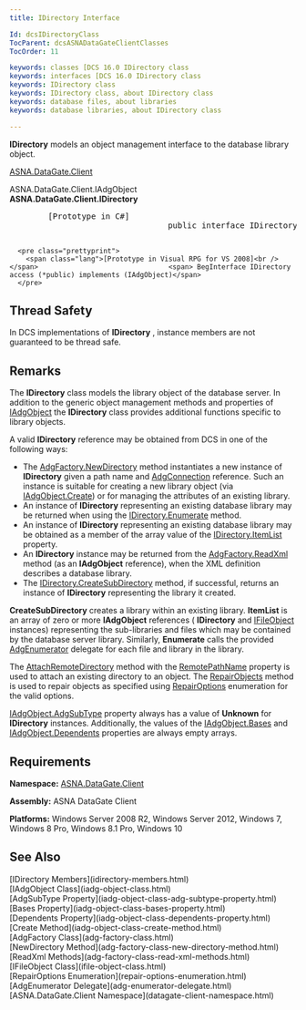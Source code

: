 ```yaml
---
title: IDirectory Interface

Id: dcsIDirectoryClass
TocParent: dcsASNADataGateClientClasses
TocOrder: 11

keywords: classes [DCS 16.0 IDirectory class
keywords: interfaces [DCS 16.0 IDirectory class
keywords: IDirectory class
keywords: IDirectory class, about IDirectory class
keywords: database files, about libraries
keywords: database libraries, about IDirectory class

---
```


**IDirectory** models an object management interface to the database library object. 

[ASNA.DataGate.Client](datagate-client-namespace.html) 

ASNA.DataGate.Client.IAdgObject<br /> **ASNA.DataGate.Client.<span>IDirectory</span>** 
<pre class="prettyprint">
        <span class="lang">[Prototype in C#]<br /></span>                                <span> public interface IDirectory | Inherits IAdgObject</span>
      </pre>
      <pre class="prettyprint">
        <span class="lang">[Prototype in Visual RPG for VS 2008]<br /></span>                                <span> BegInterface IDirectory access (*public) implements (IAdgObject)</span>
      </pre>

## Thread Safety

In DCS implementations of **IDirectory** , instance members are not guaranteed to be thread safe.
## Remarks

The **IDirectory** class models the library object of the database server. In addition to the generic object management methods and properties of [IAdgObject](iadg-object-class.html) the **IDirectory** class provides additional functions specific to library objects.

A valid **IDirectory** reference may be obtained from DCS in one of the following ways:

- The [AdgFactory.NewDirectory](adg-factory-class-new-directory-method.html) method instantiates a new instance of **IDirectory** given a path name and [AdgConnection](adg-connection-class.html) reference. Such an instance is suitable for creating a new library object (via [ IAdgObject.Create](iadg-object-class-create-method.html)) or for managing the attributes of an existing library.
- An instance of **IDirectory** representing an existing database library may be returned when using the [ IDirectory.Enumerate](idirectory-class-enumerate-method.html) method.
- An instance of **IDirectory** representing an existing database library may be obtained as a member of the array value of the [ IDirectory.ItemList](idirectory-class-item-list-property.html) property.
- An **IDirectory** instance may be returned from the [ AdgFactory.ReadXml](adg-factory-class-read-xml-methods.html) method (as an **IAdgObject** reference), when the XML definition describes a database library.
- The [IDirectory.CreateSubDirectory](idirectory-class-create-subdirectory-method.html) method, if successful, returns an instance of **IDirectory** representing the library it created.

**CreateSubDirectory** creates a library within an existing library. **ItemList** is an array of zero or more **IAdgObject** references ( **IDirectory** and [IFileObject](ifile-object-class.html) instances) representing the sub-libraries and files which may be contained by the database server library. Similarly, **Enumerate** calls the provided [AdgEnumerator](adg-enumerator-delegate.html) delegate for each file and library in the library.

The [AttachRemoteDirectory](idirectory-class-attach-remote-directory-method.html) method with the [RemotePathName](idirectory-class-remote-path-name-property.html) property is used to attach an existing directory to an object. The [ RepairObjects](idirectory-class-repair-objects-method.html) method is used to repair objects as specified using [RepairOptions](repair-options-enumeration.html) enumeration for the valid options.

[IAdgObject.AdgSubType](iadg-object-class-adg-subtype-property.html) property always has a value of **Unknown** for **IDirectory** instances. Additionally, the values of the [ IAdgObject.Bases](iadg-object-class-bases-property.html) and [IAdgObject.Dependents](iadg-object-class-dependents-property.html) properties are always empty arrays.
## Requirements

**Namespace:** [ASNA.DataGate.Client](datagate-client-namespace.html) 

**Assembly:** ASNA DataGate Client

**Platforms:** Windows Server 2008 R2, Windows Server 2012, Windows 7, Windows 8 Pro, Windows 8.1 Pro, Windows 10
## See Also

<dl />
      [IDirectory Members](idirectory-members.html)
      <br />
      [IAdgObject Class](iadg-object-class.html)
      <br />
      [AdgSubType Property](iadg-object-class-adg-subtype-property.html)
      <br />
      [Bases Property](iadg-object-class-bases-property.html)
      <br />
      [Dependents Property](iadg-object-class-dependents-property.html)
      <br />
      [Create Method](iadg-object-class-create-method.html)
      <br />
      [AdgFactory Class](adg-factory-class.html)
      <br />
      [NewDirectory Method](adg-factory-class-new-directory-method.html)
      <br />
      [ReadXml Methods](adg-factory-class-read-xml-methods.html)
      <br />
      [IFileObject Class](ifile-object-class.html)
      <br />
      [RepairOptions Enumeration](repair-options-enumeration.html)
      <br />
      [AdgEnumerator Delegate](adg-enumerator-delegate.html)
      <br />
      [ASNA.DataGate.Client Namespace](datagate-client-namespace.html)

